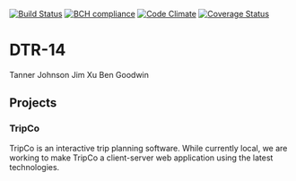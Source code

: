 [![Build Status](https://travis-ci.com/csu2017sp314/DTR-14.svg?token=g3Pjq4ycUmY7syvEBKZz&branch=master)](https://travis-ci.com/csu2017sp314/DTR-14)
[![BCH compliance](https://bettercodehub.com/edge/badge/csu2017sp314/DTR-14?token=74a73d6e53f3371de60d42dd3206a44e54a088ce)](https://bettercodehub.com/results/csu2017sp314/DTR-14)
[![Code Climate](https://codeclimate.com/github/codeclimate/codeclimate/badges/gpa.svg)](https://codeclimate.com/repos/58d1d5703de5b2025a000638)
[![Coverage Status](https://coveralls.io/repos/github/csu2017sp314/DTR-14/badge.svg?branch=patch-10&t=8dRkRX)](https://coveralls.io/github/csu2017sp314/DTR-14)

# DTR-14
Tanner Johnson
Jim Xu
Ben Goodwin

## Projects
### TripCo
TripCo is an interactive trip planning software. While currently local, we are working to make TripCo a client-server web application using the latest technologies. 
